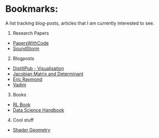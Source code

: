 # Bookmarks: 

A list tracking blog-posts, articles that I am currently interested to see.

1. Research Papers
  + [PapersWithCode](https://www.paperswithcode.com)
  + [SoundStorm](https://arxiv.org/pdf/2305.09636.pdf)
  
2. Blogposts  
  + [DistillPub - Visualisation](https://distill.pub/)
  + [Jacobian Matrix and Determinant](https://en.wikipedia.org/wiki/Jacobian_matrix_and_determinant)
  + [Eric Raymond](http://catb.org/)
  + [Vadim](https://vadimkravcenko.com/)
3. Books
  + [RL Book](http://incompleteideas.net/book/RLbook2020.pdf)
  + [Data Science Handbook](https://jakevdp.github.io/PythonDataScienceHandbook/)

4. Cool stuff
  + [Shader Geometry](https://www.shadertoy.com)
